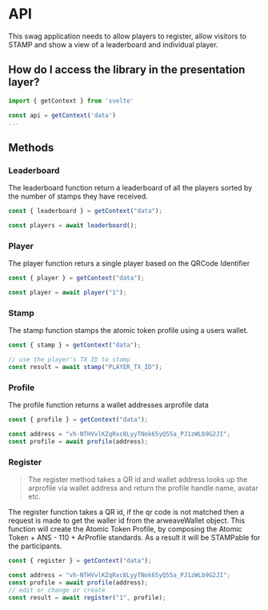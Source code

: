 # API

This swag application needs to allow players to register, allow visitors to STAMP
and show a view of a leaderboard and individual player.

## How do I access the library in the presentation layer?

```js
import { getContext } from 'svelte'

const api = getContext('data')
...
```

## Methods

### Leaderboard

The leaderboard function return a leaderboard of all the players sorted by the
number of stamps they have received.

```js
const { leaderboard } = getContext("data");

const players = await leaderboard();
```

### Player

The player function returs a single player based on the QRCode Identifier

```js
const { player } = getContext("data");

const player = await player("1");
```

### Stamp

The stamp function stamps the atomic token profile using a users wallet.

```js
const { stamp } = getContext("data");

// use the player's TX ID to stamp
const result = await stamp("PLAYER_TX_ID");
```

### Profile

The profile function returns a wallet addresses arprofile data

```js
const { profile } = getContext("data");

const address = "vh-NTHVvlKZqRxc8LyyTNok65yQ55a_PJ1zWLb9G2JI";
const profile = await profile(address);
```

### Register

> The register method takes a QR id and wallet address looks up the arprofile
> via wallet address and return the profile handle name, avatar etc.

The register function takes a QR id, if the qr code is not matched then a
request is made to get the waller id from the arweaveWallet object. This
function will create the Atomic Token Profile, by composing the Atomic Token +
ANS - 110 + ArProfile standards. As a result it will be STAMPable for the
participants.

```js
const { register } = getContext("data");

const address = "vh-NTHVvlKZqRxc8LyyTNok65yQ55a_PJ1zWLb9G2JI";
const profile = await profile(address);
// edit or change or create
const result = await register("1", profile);
```
